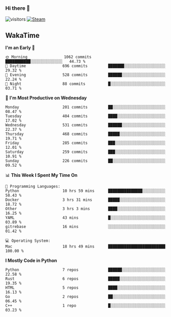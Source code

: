 ### Hi there 👋

![visitors](https://visitor-badge.glitch.me/badge?page_id=zhourunlai)
[![Steam](https://img.shields.io/badge/dynamic/json?url=https%3A%2F%2Fapi.swo.moe%2Fstats%2Fsteamgames%2F76561198285156854&query=count&color=0b1a37&label=Steam&labelColor=134375&logo=steam&suffix=+games&cacheSeconds=3600)](http://steamcommunity.com/profiles/76561198285156854)

## WakaTime
<!--START_SECTION:waka-->
**I'm an Early 🐤** 

```text
🌞 Morning                1062 commits        ███████████░░░░░░░░░░░░░░   44.73 % 
🌆 Daytime                696 commits         ███████░░░░░░░░░░░░░░░░░░   29.32 % 
🌃 Evening                528 commits         ██████░░░░░░░░░░░░░░░░░░░   22.24 % 
🌙 Night                  88 commits          █░░░░░░░░░░░░░░░░░░░░░░░░   03.71 % 
```
📅 **I'm Most Productive on Wednesday** 

```text
Monday                   201 commits         ██░░░░░░░░░░░░░░░░░░░░░░░   08.47 % 
Tuesday                  404 commits         ████░░░░░░░░░░░░░░░░░░░░░   17.02 % 
Wednesday                531 commits         ██████░░░░░░░░░░░░░░░░░░░   22.37 % 
Thursday                 468 commits         █████░░░░░░░░░░░░░░░░░░░░   19.71 % 
Friday                   285 commits         ███░░░░░░░░░░░░░░░░░░░░░░   12.01 % 
Saturday                 259 commits         ███░░░░░░░░░░░░░░░░░░░░░░   10.91 % 
Sunday                   226 commits         ██░░░░░░░░░░░░░░░░░░░░░░░   09.52 % 
```


📊 **This Week I Spent My Time On** 

```text
💬 Programming Languages: 
Python                   10 hrs 59 mins      ███████████████░░░░░░░░░░   58.43 % 
Docker                   3 hrs 31 mins       █████░░░░░░░░░░░░░░░░░░░░   18.72 % 
Other                    3 hrs 3 mins        ████░░░░░░░░░░░░░░░░░░░░░   16.25 % 
YAML                     43 mins             █░░░░░░░░░░░░░░░░░░░░░░░░   03.89 % 
gitrebase                16 mins             ░░░░░░░░░░░░░░░░░░░░░░░░░   01.42 % 

💻 Operating System: 
Mac                      18 hrs 49 mins      █████████████████████████   100.00 % 
```

**I Mostly Code in Python** 

```text
Python                   7 repos             ██████░░░░░░░░░░░░░░░░░░░   22.58 % 
Rust                     6 repos             █████░░░░░░░░░░░░░░░░░░░░   19.35 % 
HTML                     5 repos             ████░░░░░░░░░░░░░░░░░░░░░   16.13 % 
Go                       2 repos             ██░░░░░░░░░░░░░░░░░░░░░░░   06.45 % 
C++                      1 repo              █░░░░░░░░░░░░░░░░░░░░░░░░   03.23 % 
```




<!--END_SECTION:waka-->
